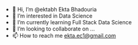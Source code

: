- 👋 Hi, I’m @ektabh Ekta Bhadouria
- 👀 I’m interested in Data Science
- 🌱 I’m currently learning Full Stack Data Science
- 💞️ I’m looking to collaborate on ...
- 📫 How to reach me ekta.ec1@gmail.com

<!---
ektabh/ektabh is a ✨ special ✨ repository because its `README.md` (this file) appears on your GitHub profile.
You can click the Preview link to take a look at your changes.
--->
